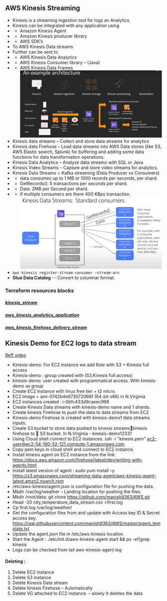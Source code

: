 ## AWS Kinesis Streaming

-	Kinesis is a streaming ingestion tool for logs an Analytics.
-	Kinesis can be integrated with any application using 
-	-  Amazon Kinesis Agent
-	- Amazon Kinesis producer library 
-	-  AWS SDK’s
-	To AWS Kinesis Data streams
-	Further can be sent to 
-	-  AWS Kinesis Data Analytics
-	-  AWS Kinesis Consumer library – (Java)
-	-  AWS Kinesis Data Frames 
![AWS Kinesis Flow](https://github.com/vurachaitanya/AWS/blob/master/images/AWS%20Kinesis.png)
-	 Kinesis data streams – Collect and store data streams for analytics
-	Kinesis data Firehose – Load data streams into AWS Data stores (like S3, AWS Elastic search, Splunk) for buffering and adding some data functions for data transformation operations.  
-	Kinesis Data Analytics – Analyze data streams with SQL or Java
-	Kinesis Video Streams – Capture and store video streams for analytics.
-	Kinesis Data Streams = Kafka streaming (Data Producer vs Consumers)
-	-  data consumes up to 1 MB or 1000 records per seconds, per shard.
-	- GetRecords(): 5 transactions per seconds per shard.
-	-  Data: 2MB per Second per shard.
-	- if multiple consumers are there 400 KBps transaction.
![Kinesis Data Stream Flow](https://github.com/vurachaitanya/AWS/blob/master/images/Kinesis%20data%20Streams.JPG)
-	`aws kinesis register-stream-consumer –stream-arn`
-	**Glue Data Catalog** -- Convert to columnar format.

### Terraform resources blocks
##### [kinesis_stream](https://registry.terraform.io/providers/hashicorp/aws/latest/docs/resources/kinesis_stream#example-usage)
##### [aws_kinesis_analytics_application](https://registry.terraform.io/providers/hashicorp/aws/latest/docs/resources/kinesis_analytics_application#kinesis-stream-input)
##### [aws_kinesis_firehose_delivery_stream](https://registry.terraform.io/providers/hashicorp/aws/latest/docs/resources/kinesis_firehose_delivery_stream#example-usage)



## Kinesis Demo for EC2 logs to data stream
[Reff video](https://www.youtube.com/watch?v=ZErwfH-OLk4)
-	Kinesis-demo: For EC2 instance we add Role with S3 + Kinesis full access 
-	Kinesis-demo : group created with (S3,Kinesis full access)
-	kinesis-demo: user created with programmatical access. With kinesis-demo as group
-	Create EC2 instance with linux free tier + t2 micro.
-	EC2 Image = ami-0742b4e673072066f (64-bit x86) in N.Virginia
-	EC2 instances created : i-0bfc433d9caeec998
-	Create Kinesis Data streams with kinesis-demo name and 1 shards.
-	Create kinesis Firehose to push the data to data streams from EC2
-	Kinesis-demo Firehose is created with kinesis-demo1 data streams inputs.
-	Create S3 bucket to store data pushed to kinesis streamskinesis firehose to  S3 bucket. In N.Virginia - kinesis-demo12331
-	Using Cloud shell connect to EC2 instances. ssh -i "kinesis.pem" ec2-user@ec2-54-160-52-121.compute-1.amazonaws.com
-	Copy pem keys in cloud shell and connect to EC2 instance.
-	Install kinesis agent on EC2 instance from the link: https://docs.aws.amazon.com/firehose/latest/dev/writing-with-agents.html
-	Install latest version of agent : sudo yum install –y https://s3.amazonaws.com/streaming-data-agent/aws-kinesis-agent-latest.amzn2.noarch.rpm
-	/etc/aws-kinesis/agent.json is configuration file for pushing the data.
-	Mkdir /var/log/weather – Landing location for pushing the files.
-	Mkdir /root/data; git clone https://github.com/manish9363/AWS.git
-	Head -20 city_temperature_data_stream.csv >first.log
-	Cp first.log /var/log/weather/
-	Get the configuration files from and update with Access key ID & Secret access key: https://raw.githubusercontent.com/manish9363/AWS/master/agent_template.txt
-	Update the agent.json file in /etc/aws-kinesis location.
-	Start the Agent : ./etc/init.d/aws-kinesis-agent start && ps -ef|grep kinesis
-	Logs can be checked from tail aws-kinesis-agent.log

#### Deleting : 
1.	Delete EC2 instance
2.	Delete S3 instance
3.	Delete Kinesis Data stream
4.	Delete kinesis Firehose – Automatically 
5.	Delete VG attached to EC2 instance. – slowly it deletes the data
